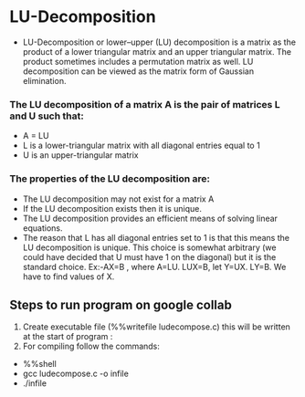 # LU-Decomposition
-  LU-Decomposition or lower–upper (LU) decomposition is a matrix as the product of a lower triangular matrix and an upper triangular matrix. The product sometimes includes a permutation matrix as well. LU decomposition can be viewed as the matrix form of Gaussian elimination. 

### The LU decomposition of a matrix A is the pair of matrices L and U such that:
 - A = LU
 - L is a lower-triangular matrix with all diagonal entries equal to 1
 - U is an upper-triangular matrix
 ### The properties of the LU decomposition are:
 - The LU decomposition may not exist for a matrix A
 - If the LU decomposition exists then it is unique.
 - The LU decomposition provides an efficient means of solving linear equations.
 - The reason that L has all diagonal entries set to 1 is that this means the LU decomposition is unique. This choice is somewhat arbitrary (we could have decided that U
 must have 1 on the diagonal) but it is the standard choice.
Ex:-AX=B , where A=LU.
    LUX=B, let Y=UX.
    LY=B.
We have to find values of X.

## Steps to run program on google collab
1) Create executable file (%%writefile ludecompose.c) this will be written at the start of program :
2) For compiling follow the commands:
 - %%shell 
 - gcc ludecompose.c -o infile
 - ./infile
